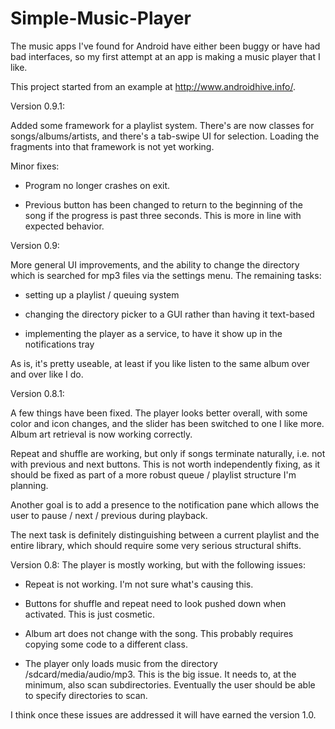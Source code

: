 Simple-Music-Player
===================

The music apps I've found for Android have either been buggy or have had bad interfaces, so my first attempt at an app
is making a music player that I like. 

This project started from an example at http://www.androidhive.info/.

Version 0.9.1:

Added some framework for a playlist system. There's are now classes for songs/albums/artists, and there's a tab-swipe UI for selection. Loading the fragments into that framework is not yet working.

Minor fixes: 

 - Program no longer crashes on exit.

 - Previous button has been changed to return to the beginning of the song  if the progress is past three seconds. This is more in line with expected behavior.



Version 0.9:

More general UI improvements, and the ability to change the directory which is searched for mp3 files via the settings menu. The remaining tasks: 

 - setting up a playlist / queuing system
 
 - changing the directory picker to a GUI rather than having it text-based
 
 - implementing the player as a service, to have it show up in the notifications tray
 
As is, it's pretty useable, at least if you like listen to the same album over and over like I do.



Version 0.8.1:

A few things have been fixed. The player looks better overall, with some color and icon changes, and the slider has been switched to one I like more. Album art retrieval is now working correctly.

Repeat and shuffle are working, but only if songs terminate naturally, i.e. not with previous and next buttons. This is 
not worth independently fixing, as it should be fixed as part of a more robust queue / playlist structure I'm planning.

Another goal is to add a presence to the notification pane which allows the user to pause / next / previous during playback.

The next task is definitely distinguishing between a current playlist and the entire library, which should require some 
very serious structural shifts.



Version 0.8:
The player is mostly working, but with the following issues:

 - Repeat is not working.
      I'm not sure what's causing this.

 - Buttons for shuffle and repeat need to look pushed down when activated.
      This is just cosmetic.

 - Album art does not change with the song.
      This probably requires copying some code to a different class.

 - The player only loads music from the directory /sdcard/media/audio/mp3.
      This is the big issue. It needs to, at the minimum, also scan subdirectories. Eventually the user should be 
      able to specify directories to scan.
      
I think once these issues are addressed it will have earned the version 1.0.
